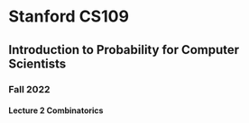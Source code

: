 # Stanford CS109 
## Introduction to Probability for Computer Scientists
### Fall 2022
#### Lecture 2 Combinatorics




